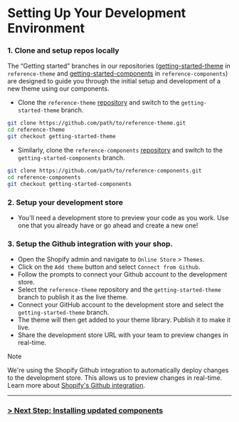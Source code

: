 # Setting Up Your Development Environment

### 1. Clone and setup repos locally

The “Getting started” branches in our repositories ([getting-started-theme](https://github.com/archetype-themes/reference-theme/tree/getting-started-theme) in `reference-theme` and [getting-started-components](https://github.com/archetype-themes/reference-components/tree/getting-started-components) in `reference-components`) are designed to guide you through the initial setup and development of a new theme using our components.

  - Clone the `reference-theme` [repository](https://github.com/archetype-themes/reference-components) and switch to the `getting-started-theme` branch.
```bash
git clone https://github.com/path/to/reference-theme.git
cd reference-theme
git checkout getting-started-theme
```
  - Similarly, clone the `reference-components` [repository](https://github.com/archetype-themes/reference-theme) and switch to the `getting-started-components` branch.
```bash
git clone https://github.com/path/to/reference-components.git
cd reference-components
git checkout getting-started-components
```
### 2. Setup your development store
  - You'll need a development store to preview your code as you work. Use one that you already have or go ahead and create a new one!

### 3. Setup the Github integration with your shop.
  - Open the Shopify admin and navigate to `Online Store` > `Themes`.
  - Click on the `Add theme` button and select `Connect from Github`.
  - Follow the prompts to connect your Github account to the development store.
  - Select the `reference-theme` repository and the `getting-started-theme` branch to publish it as the live theme.
  - Connect your GitHub account to the development store and select the `getting-started-theme` branch.
  - The theme will then get added to your theme library. Publish it to make it live.
  - Share the development store URL with your team to preview changes in real-time.

> [!NOTE]
>We're using the Shopify Github integration to automatically deploy changes to the development store. This allows us to preview changes in real-time. Learn more about [Shopify's Github integration](https://shopify.dev/themes/tools/github-integration).

---

### [> Next Step: Installing updated components](https://github.com/archetype-themes/devkit/blob/main/1.%20Getting%20Started/Developing%20themes%20with%20components/c.%20Setting%20up%20the%20development%20environment.md)
